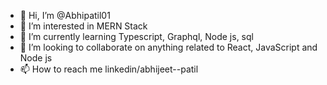 - 👋 Hi, I’m @Abhipatil01
- 👀 I’m interested in MERN Stack
- 🌱 I’m currently learning Typescript, Graphql, Node js, sql
- 💞️ I’m looking to collaborate on anything related to React, JavaScript and Node js
- 📫 How to reach me linkedin/abhijeet--patil

<!---
Abhipatil01/Abhipatil01 is a ✨ special ✨ repository because its `README.md` (this file) appears on your GitHub profile.
You can click the Preview link to take a look at your changes.
--->
